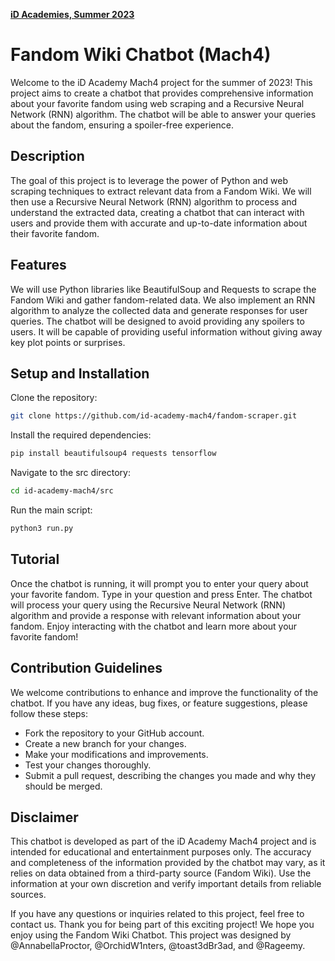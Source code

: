 <a href="idtech.com"><b>iD Academies, Summer 2023</b></a>

# Fandom Wiki Chatbot (Mach4)
Welcome to the iD Academy Mach4 project for the summer of 2023! This project aims to create a chatbot that provides comprehensive information about your favorite fandom using web scraping and a Recursive Neural Network (RNN) algorithm. The chatbot will be able to answer your queries about the fandom, ensuring a spoiler-free experience.

## Description
The goal of this project is to leverage the power of Python and web scraping techniques to extract relevant data from a Fandom Wiki. We will then use a Recursive Neural Network (RNN) algorithm to process and understand the extracted data, creating a chatbot that can interact with users and provide them with accurate and up-to-date information about their favorite fandom.

## Features
We will use Python libraries like BeautifulSoup and Requests to scrape the Fandom Wiki and gather fandom-related data. We also implement an RNN algorithm to analyze the collected data and generate responses for user queries. The chatbot will be designed to avoid providing any spoilers to users. It will be capable of providing useful information without giving away key plot points or surprises.

## Setup and Installation
Clone the repository:
```bash
git clone https://github.com/id-academy-mach4/fandom-scraper.git
```

Install the required dependencies:
```bash
pip install beautifulsoup4 requests tensorflow
```

Navigate to the src directory:
```bash
cd id-academy-mach4/src
```

Run the main script:
```bash
python3 run.py
```

## Tutorial
Once the chatbot is running, it will prompt you to enter your query about your favorite fandom. Type in your question and press Enter. The chatbot will process your query using the Recursive Neural Network (RNN) algorithm and provide a response with relevant information about your fandom. Enjoy interacting with the chatbot and learn more about your favorite fandom!

## Contribution Guidelines
We welcome contributions to enhance and improve the functionality of the chatbot. If you have any ideas, bug fixes, or feature suggestions, please follow these steps:

- Fork the repository to your GitHub account.
- Create a new branch for your changes.
- Make your modifications and improvements.
- Test your changes thoroughly.
- Submit a pull request, describing the changes you made and why they should be merged.

## Disclaimer
This chatbot is developed as part of the iD Academy Mach4 project and is intended for educational and entertainment purposes only. The accuracy and completeness of the information provided by the chatbot may vary, as it relies on data obtained from a third-party source (Fandom Wiki). Use the information at your own discretion and verify important details from reliable sources.

If you have any questions or inquiries related to this project, feel free to contact us. Thank you for being part of this exciting project! We hope you enjoy using the Fandom Wiki Chatbot. This project was designed by @AnnabellaProctor, @OrchidW1nters, @toast3dBr3ad, and @Rageemy.
